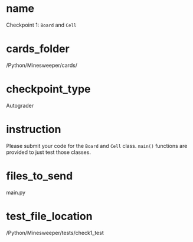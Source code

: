 # name 
Checkpoint 1: `Board` and `Cell`    

# cards_folder
/Python/Minesweeper/cards/

# checkpoint_type
Autograder

# instruction
Please submit your code for the `Board` and `Cell` class. `main()` functions are provided to just test those classes. 

# files_to_send
main.py

# test_file_location
/Python/Minesweeper/tests/check1_test